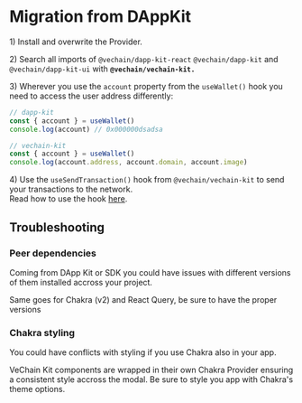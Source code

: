 # Migration from DAppKit

1\) Install and overwrite the Provider.

2\) Search all imports of `@vechain/dapp-kit-react` `@vechain/dapp-kit` and `@vechain/dapp-kit-ui` with **`@vechain/vechain-kit.`**

3\) Wherever you use the `account` property from the `useWallet()` hook you need to access the user address differently:

```typescript
// dapp-kit
const { account } = useWallet()
console.log(account) // 0x000000dsadsa

// vechain-kit
const { account } = useWallet()
console.log(account.address, account.domain, account.image)
```

4\) Use the `useSendTransaction()` hook from `@vechain/vechain-kit` to send your transactions to the network. \
Read how to use the hook [here](../send-transactions.md).

## Troubleshooting

### Peer dependencies

Coming from DApp Kit or SDK you could have issues with different versions of them installed accross your project.

Same goes for Chakra (v2) and React Query, be sure to have the proper versions

### Chakra styling

You could have conflicts with styling if you use Chakra also in your app.&#x20;

VeChain Kit components are wrapped in their own Chakra Provider ensuring a consistent style accross the modal. Be sure to style you app with Chakra's theme options.

